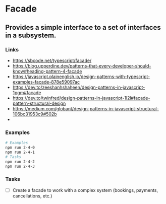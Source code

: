 # Facade

## Provides a simple interface to a set of interfaces in a subsystem.

### Links

- https://sbcode.net/typescript/facade/
- https://blog.upperdine.dev/patterns-that-every-developer-should-know#heading-pattern-4-facade
- https://javascript.plainenglish.io/design-patterns-with-typescript-examples-facade-878e59097ac
- https://dev.to/zeeshanhshaheen/design-patterns-in-javascript-1pgm#facade
- https://dev.to/twinfred/design-patterns-in-javascript-1l2l#facade-pattern-structural-design
- https://medium.com/globant/design-patterns-in-javascript-structural-106bc31953c9#502b
-

### Examples

```bash
# Examples
npm run 2-4-0
npm run 2-4-1
# Tasks
npm run 2-4-2
npm run 2-4-3
```

### Tasks

- [ ] Create a facade to work with a complex system (bookings, payments, cancellations, etc.)
